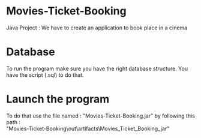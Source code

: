 # Movies-Ticket-Booking
Java Project : We have to create an application to book place in a cinema

# Database
To run the program make sure you have the right database structure. 
You have the script (.sql) to do that.

# Launch the program
To do that use the file named : "Movies-Ticket-Booking.jar" by following this path :  
"Movies-Ticket-Booking\out\artifacts\Movies_Ticket_Booking_jar"
